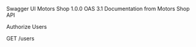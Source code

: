 Swagger UI
Motors Shop
1.0.0
OAS 3.1
Documentation from Motors Shop API

Authorize
Users

GET
/users
